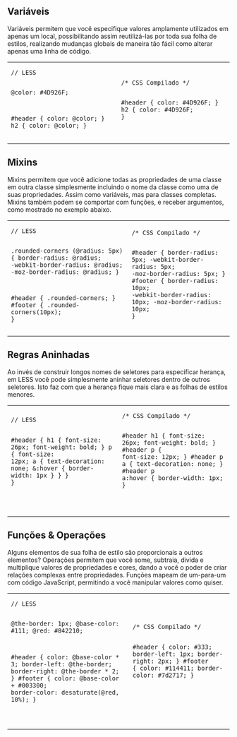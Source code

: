 Vari&aacute;veis
---------

Vari&aacute;veis permitem que voc&ecirc; especifique valores amplamente utilizados em apenas um local, possibilitando assim reutiliz&aacute;-las por toda sua folha de estilos,
realizando mudan&ccedil;as globais de maneira t&atilde;o f&aacute;cil como alterar apenas uma linha de c&oacute;digo.

<table class="code-example" cellpadding="0">
  <tr><td>
  <pre class="less-example"><code>// LESS

@color: #4D926F;

#header {
  color: @color;
}
h2 {
  color: @color;
}</code></pre>
  </td><td>
  <pre class="css-output"><code>/* CSS Compilado */

#header {
  color: #4D926F;
}
h2 {
  color: #4D926F;
}</code></pre></td>
  </tr>
</table>
		
Mixins
------

Mixins permitem que voc&ecirc; adicione todas as propriedades de uma classe em outra classe
simplesmente incluindo o nome da classe como uma de suas propriedades. Assim como vari&aacute;veis,
mas para classes completas. Mixins tamb&eacute;m podem se comportar com fun&ccedil;&otilde;es, e receber argumentos,
como mostrado no exemplo abaixo.

<table class="code-example" cellpadding="0">
  <tr><td>
  <pre class="less-example"><code>// LESS

.rounded-corners (@radius: 5px) {
  border-radius: @radius;
  -webkit-border-radius: @radius;
  -moz-border-radius: @radius;
}

#header {
  .rounded-corners;
}
#footer {
  .rounded-corners(10px);
}</code></pre></td>

<td>
  <pre class="css-output"><code>/* CSS Compilado */

#header {
  border-radius: 5px;
  -webkit-border-radius: 5px;
  -moz-border-radius: 5px;
}
#footer {
  border-radius: 10px;
  -webkit-border-radius: 10px;
  -moz-border-radius: 10px;
}</code></pre>
  </td></tr>
</table>

Regras Aninhadas
----------------

Ao inv&eacute;s de construir longos nomes de seletores para especificar heran&ccedil;a,
em LESS voc&ecirc; pode simplesmente aninhar seletores dentro de outros seletores.
Isto faz com que a heran&ccedil;a fique mais clara e as folhas de estilos menores.

<table class="code-example" cellpadding="0">
  <tr><td>
  <pre class="less-example">
<code>// LESS

#header {
  h1 {
    font-size: 26px;
    font-weight: bold;
  }
  p { font-size: 12px;
    a { text-decoration: none;
      &amp;:hover { border-width: 1px }
    }
  }
}

</code></pre></td>

<td>
  <pre class="css-output"><code>/* CSS Compilado */

#header h1 {
  font-size: 26px;
  font-weight: bold;
}
#header p {
  font-size: 12px;
}
#header p a {
  text-decoration: none;
}
#header p a:hover {
  border-width: 1px;
}

</code></pre>
  </td></tr>
</table>
		
Fun&ccedil;&otilde;es &amp; Opera&ccedil;&otilde;es
-------------------

Alguns elementos de sua folha de estilo s&atilde;o proporcionais a outros elementos?
Opera&ccedil;&otilde;es permitem que voc&ecirc; some, subtraia, divida e multiplique valores de propriedades e cores,
dando a voc&ecirc; o poder de criar rela&ccedil;&otilde;es complexas entre propriedades.
Fun&ccedil;&otilde;es mapeam de um-para-um com c&oacute;digo JavaScript, permitindo a voc&ecirc; manipular valores
como quiser.

<table class="code-example" cellpadding="0">
  <tr><td>
  <pre class="less-example">
<code>// LESS

@the-border: 1px;
@base-color: #111;
@red:        #842210;

#header {
  color: @base-color * 3;
  border-left: @the-border;
  border-right: @the-border * 2;
}
#footer { 
  color: @base-color + #003300;
  border-color: desaturate(@red, 10%);
}

</code></pre></td>

<td>
  <pre class="css-output"><code>/* CSS Compilado */

#header {
  color: #333;
  border-left: 1px;
  border-right: 2px;
}
#footer { 
  color: #114411;
  border-color: #7d2717;
}

</code></pre>
  </td></tr>
</table>

